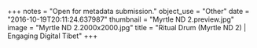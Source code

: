+++
notes = "Open for metadata submission."
object_use = "Other"
date = "2016-10-19T20:11:24.637987"
thumbnail = "Myrtle ND 2.preview.jpg"
image = "Myrtle ND 2.2000x2000.jpg"
title = "Ritual Drum (Myrtle ND 2) | Engaging Digital Tibet"
+++
